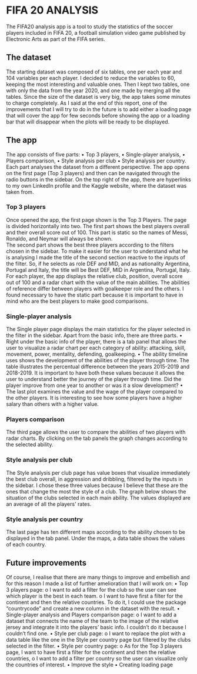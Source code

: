 # FIFA 20 ANALYSIS 
The FIFA20 analysis app is a tool to study the statistics of the soccer players included in FIFA 20, a football simulation video game published by Electronic Arts as part of the FIFA series. 
## The dataset
The starting dataset was composed of six tables, one per each year and 104 variables per each player. I decided to reduce the variables to 60, keeping the most interesting and valuable ones. Then I kept two tables, one with only the data from the year 2020, and one made by merging all the tables. Since the size of the dataset is very big, the app takes some minutes to charge completely. As I said at the end of this report, one of the improvements that I will try to do in the future is to add either a loading page that will cover the app for few seconds before showing the app or a loading bar that will disappear when the plots will be ready to be displayed.
## The app
The app consists of five parts:
•	Top 3 players,
•	Single-player analysis,
•	Players comparison,
•	Style analysis per club
•	Style analysis per country.
Each part analyses the dataset from a different perspective. The app opens on the first page (Top 3 players) and then can be navigated through the radio buttons in the sidebar. 
On the top right of the app, there are hyperlinks to my own LinkedIn profile and the Kaggle website, where the dataset was taken from.
### Top 3 players 
Once opened the app, the first page shown is the Top 3 Players. The page is divided horizontally into two. 
The first part shows the best players overall and their overall score out of 100. This part is static so the names of Messi, Ronaldo, and Neymar will always be shown.  
The second part shows the best three players according to the filters chosen in the sidebar. To make it easier for the user to understand what he is analysing I made the title of the second section reactive to the inputs of the filter. So, if he selects as role DEF and MID, and as nationality Argentina, Portugal and Italy, the title will be Best DEF, MID in Argentina, Portugal, Italy.
For each player, the app displays the relative club, position, overall score out of 100 and a radar chart with the value of the main abilities. The abilities of reference differ between players with goalkeeper role and the others. 
I found necessary to have the static part because it is important to have in mind who are the best players to make good comparisons.
### Single-player analysis
 The Single player page displays the main statistics for the player selected in the filter in the sidebar. Apart from the basic info, there are three parts.
•	Right under the basic info of the player, there is a tab panel that allows the user to visualize a radar chart per each category of ability: attacking, skill, movement, power, mentality, defending, goalkeeping.
•	The ability timeline uses shows the development of the abilities of the player through time. The table illustrates the percentual difference between the years 2015-2019 and 2018-2019. It is important to have both these values because it allows the user to understand better the journey of the player through time. Did the player improve from one year to another or was it a slow development? 
•	The last plot examines the value and the wage of the player compared to the other players. It is interesting to see how some players have a higher salary than others with a higher value.
### Players comparison
 The third page allows the user to compare the abilities of two players with radar charts. By clicking on the tab panels the graph changes according to the selected ability.
### Style analysis per club
 The Style analysis per club page has value boxes that visualize immediately the best club overall, in aggression and dribbling, filtered by the inputs in the sidebar. I chose these three values because I believe that these are the ones that change the most the style of a club. 
The graph below shows the situation of the clubs selected in each main ability. The values displayed are an average of all the players' rates. 
### Style analysis per country
 The last page has ten different maps according to the ability chosen to be displayed in the tab panel. Under the maps, a data table shows the values of each country.
## Future improvements
Of course, I realise that there are many things to improve and embellish and for this reason I made a list of further amelioration that I will work on:
•	Top 3 players page: 
o	I want to add a filter for the club so the user can see which player is the best in each team. 
o	I want to have first a filter for the continent and then the relative countries. To do it, I could use the package “countrycode” and create a new column in the dataset with the result. 
•	Single-player analysis and Players comparison page: 
o	I want to add a dataset that connects the name of the team to the image of the relative jersey and integrate it into the players’ basic info. I couldn’t do it because I couldn’t find one.
•	Style per club page: 
o	I want to replace the plot with a data table like the one in the Style per country page but filtered by the clubs selected in the filter.
•	Style per country page: 
o	As for the Top 3 players page, I want to have first a filter for the continent and then the relative countries,
o	I want to add a filter per country so the user can visualize only the countries of interest.
•	Improve the style
•	Creating loading page 

